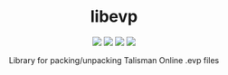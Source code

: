 <div align="center">
  <h1>libevp</h1>
  <p>
    <span>
      <img src="https://img.shields.io/github/actions/workflow/status/dvsku/libevp/build-windows.yml?branch=main&label=windows%20build"/>
    </span>
    <span>
      <img src="https://img.shields.io/github/actions/workflow/status/dvsku/libevp/build-linux.yml?branch=main&label=linux%20build"/>
    </span>
    <span>
      <img src="https://img.shields.io/github/downloads/dvsku/libevp/total"/>
    </span>
    <span>
      <img src="https://img.shields.io/github/license/dvsku/libevp"/>
    </span>
  </p>
  <p>
    Library for packing/unpacking Talisman Online .evp files
  </p>
</div>
</br></br>
